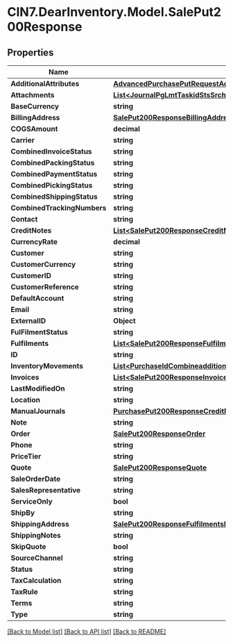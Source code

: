 # CIN7.DearInventory.Model.SalePut200Response

## Properties

| Name                        | Type                                                                                                                                                                  | Description | Notes      |
| --------------------------- | --------------------------------------------------------------------------------------------------------------------------------------------------------------------- | ----------- | ---------- |
| **AdditionalAttributes**    | [**AdvancedPurchasePutRequestAdditionalAttributes**](AdvancedPurchasePutRequestAdditionalAttributes.md)                                                               |             | [optional] |
| **Attachments**             | [**List&lt;JournalPgLmtTaskidStsSrchGet200ResponseJournalsInnerAttachmentsInner&gt;**](JournalPgLmtTaskidStsSrchGet200ResponseJournalsInnerAttachmentsInner.md)       |             | [optional] |
| **BaseCurrency**            | **string**                                                                                                                                                            |             | [optional] |
| **BillingAddress**          | [**SalePut200ResponseBillingAddress**](SalePut200ResponseBillingAddress.md)                                                                                           |             | [optional] |
| **COGSAmount**              | **decimal**                                                                                                                                                           |             | [optional] |
| **Carrier**                 | **string**                                                                                                                                                            |             | [optional] |
| **CombinedInvoiceStatus**   | **string**                                                                                                                                                            |             | [optional] |
| **CombinedPackingStatus**   | **string**                                                                                                                                                            |             | [optional] |
| **CombinedPaymentStatus**   | **string**                                                                                                                                                            |             | [optional] |
| **CombinedPickingStatus**   | **string**                                                                                                                                                            |             | [optional] |
| **CombinedShippingStatus**  | **string**                                                                                                                                                            |             | [optional] |
| **CombinedTrackingNumbers** | **string**                                                                                                                                                            |             | [optional] |
| **Contact**                 | **string**                                                                                                                                                            |             | [optional] |
| **CreditNotes**             | [**List&lt;SalePut200ResponseCreditNotesInner&gt;**](SalePut200ResponseCreditNotesInner.md)                                                                           |             | [optional] |
| **CurrencyRate**            | **decimal**                                                                                                                                                           |             | [optional] |
| **Customer**                | **string**                                                                                                                                                            |             | [optional] |
| **CustomerCurrency**        | **string**                                                                                                                                                            |             | [optional] |
| **CustomerID**              | **string**                                                                                                                                                            |             | [optional] |
| **CustomerReference**       | **string**                                                                                                                                                            |             | [optional] |
| **DefaultAccount**          | **string**                                                                                                                                                            |             | [optional] |
| **Email**                   | **string**                                                                                                                                                            |             | [optional] |
| **ExternalID**              | **Object**                                                                                                                                                            |             | [optional] |
| **FulFilmentStatus**        | **string**                                                                                                                                                            |             | [optional] |
| **Fulfilments**             | [**List&lt;SalePut200ResponseFulfilmentsInner&gt;**](SalePut200ResponseFulfilmentsInner.md)                                                                           |             | [optional] |
| **ID**                      | **string**                                                                                                                                                            |             | [optional] |
| **InventoryMovements**      | [**List&lt;PurchaseIdCombineadditionalchargesGet200ResponseInventoryMovementsInner&gt;**](PurchaseIdCombineadditionalchargesGet200ResponseInventoryMovementsInner.md) |             | [optional] |
| **Invoices**                | [**List&lt;SalePut200ResponseInvoicesInner&gt;**](SalePut200ResponseInvoicesInner.md)                                                                                 |             | [optional] |
| **LastModifiedOn**          | **string**                                                                                                                                                            |             | [optional] |
| **Location**                | **string**                                                                                                                                                            |             | [optional] |
| **ManualJournals**          | [**PurchasePut200ResponseCreditNoteUnstock**](PurchasePut200ResponseCreditNoteUnstock.md)                                                                             |             | [optional] |
| **Note**                    | **string**                                                                                                                                                            |             | [optional] |
| **Order**                   | [**SalePut200ResponseOrder**](SalePut200ResponseOrder.md)                                                                                                             |             | [optional] |
| **Phone**                   | **string**                                                                                                                                                            |             | [optional] |
| **PriceTier**               | **string**                                                                                                                                                            |             | [optional] |
| **Quote**                   | [**SalePut200ResponseQuote**](SalePut200ResponseQuote.md)                                                                                                             |             | [optional] |
| **SaleOrderDate**           | **string**                                                                                                                                                            |             | [optional] |
| **SalesRepresentative**     | **string**                                                                                                                                                            |             | [optional] |
| **ServiceOnly**             | **bool**                                                                                                                                                              |             | [optional] |
| **ShipBy**                  | **string**                                                                                                                                                            |             | [optional] |
| **ShippingAddress**         | [**SalePut200ResponseFulfilmentsInnerShipShippingAddress**](SalePut200ResponseFulfilmentsInnerShipShippingAddress.md)                                                 |             | [optional] |
| **ShippingNotes**           | **string**                                                                                                                                                            |             | [optional] |
| **SkipQuote**               | **bool**                                                                                                                                                              |             | [optional] |
| **SourceChannel**           | **string**                                                                                                                                                            |             | [optional] |
| **Status**                  | **string**                                                                                                                                                            |             | [optional] |
| **TaxCalculation**          | **string**                                                                                                                                                            |             | [optional] |
| **TaxRule**                 | **string**                                                                                                                                                            |             | [optional] |
| **Terms**                   | **string**                                                                                                                                                            |             | [optional] |
| **Type**                    | **string**                                                                                                                                                            |             | [optional] |

[[Back to Model list]](../README.md#documentation-for-models) [[Back to API list]](../README.md#documentation-for-api-endpoints) [[Back to README]](../README.md)
